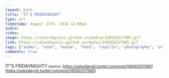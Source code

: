 ```yaml
---
layout: post
title: "IT S FRIDAYNIGHT"
type: art
timestamp: August 27th, 2016 12:00pm
audio: 
video: 
image: https://saturdayxiii.github.io/media/149562517985.gif
link: https://saturdayxiii.github.io/media/149562517985.gif
tags: ["snake", "snek", "mouse", "feed", "reptile", "photography", "art"]
comments: true
---
```

IT”S FRIDAYNIGHT!!
<small>source: [https://saturdayxiii.tumblr.com/post/149562517985](https://saturdayxiii.tumblr.com/post/149562517985)</small>